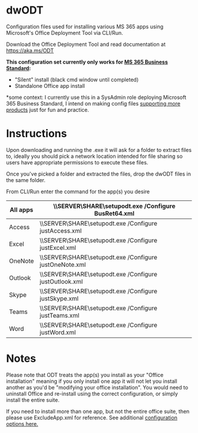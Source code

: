 # dwODT
Configuration files used for installing various MS 365 apps using Microsoft's Office Deployment Tool via CLI/Run.

Download the Office Deployment Tool and read documentation at https://aka.ms/ODT

**This configuration set currently only works for [MS 365 Business Standard](https://docs.microsoft.com/en-us/office365/troubleshoot/installation/product-ids-supported-office-deployment-click-to-run):**
* "Silent" install (black cmd window until completed)
* Standalone Office app install

*some context: I currently use this in a SysAdmin role deploying Microsoft 365 Business Standard, I intend on making config files [supporting more products](https://docs.microsoft.com/en-us/office365/troubleshoot/installation/product-ids-supported-office-deployment-click-to-run) just for fun and practice. 


# Instructions
Upon downloading and running the .exe it will ask for a folder to extract files to, ideally you should pick a network location intended for file sharing so users have appropriate permissions to execute these files.

Once you've picked a folder and extracted the files, drop the dwODT files in the same folder.

From CLI/Run enter the command for the app(s) you desire

|All apps|\\\\SERVER\SHARE\setupodt.exe /Configure BusRet64.xml|
|-|-|
|Access|\\\\SERVER\SHARE\setupodt.exe /Configure justAccess.xml|
|Excel|\\\\SERVER\SHARE\setupodt.exe /Configure justExcel.xml|
|OneNote|\\\\SERVER\SHARE\setupodt.exe /Configure justOneNote.xml|
|Outlook|\\\\SERVER\SHARE\setupodt.exe /Configure justOutlook.xml|
|Skype|\\\\SERVER\SHARE\setupodt.exe /Configure justSkype.xml|
|Teams|\\\\SERVER\SHARE\setupodt.exe /Configure justTeams.xml|
|Word|\\\\SERVER\SHARE\setupodt.exe /Configure justWord.xml|


# Notes
Please note that ODT treats the app(s) you install as your "Office installation" meaning if you only install one app it will not let you install another as you'd be "modifying your office installation". You would need to uninstall Office and re-install using the correct configuration, or simply install the entire suite.

If you need to install more than one app, but not the entire office suite, then please use ExcludeApp.xml for reference. See additional [configuration options here.](https://docs.microsoft.com/en-us/deployoffice/office-deployment-tool-configuration-options)
